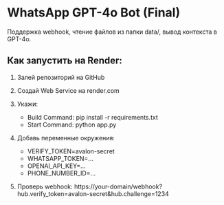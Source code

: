 # WhatsApp GPT-4o Bot (Final)

Поддержка webhook, чтение файлов из папки data/, вывод контекста в GPT-4o.

## Как запустить на Render:

1. Залей репозиторий на GitHub
2. Создай Web Service на render.com
3. Укажи:
   - Build Command: pip install -r requirements.txt
   - Start Command: python app.py
4. Добавь переменные окружения:
   - VERIFY_TOKEN=avalon-secret
   - WHATSAPP_TOKEN=...
   - OPENAI_API_KEY=...
   - PHONE_NUMBER_ID=...

5. Проверь webhook:
https://your-domain/webhook?hub.verify_token=avalon-secret&hub.challenge=1234
